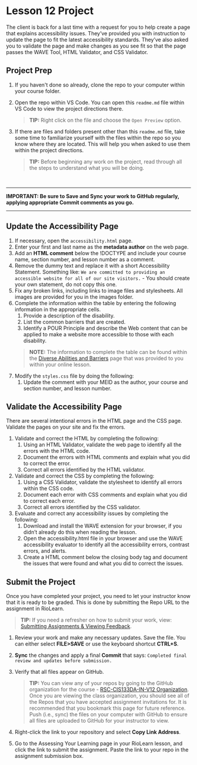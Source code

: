 # Lesson 12 Project
The client is back for a last time with a request for you to help create a page that explains accessibility issues. They’ve provided you with instruction to update the page to fit the latest accessibility standards. They’ve also asked you to validate the page and make changes as you see fit so that the page passes the WAVE Tool, HTML Validator, and CSS Validator.

## Project Prep
1. If you haven't done so already, clone the repo to your computer within your course folder.
2. Open the repo within VS Code. You can open this `readme.md` file within VS Code to view the project directions there. 

   > **TIP:** Right click on the file and choose the `Open Preview` option.
3. If there are files and folders present other than this `readme.md` file, take some time to familiarize yourself with the files within the repo so you know where they are located. This will help you when asked to use them within the project directions.

   > **TIP:** Before beginning any work on the project, read through all the steps to understand what you will be doing.

<br>

***
**IMPORTANT: Be sure to Save and Sync your work to GitHub regularly, applying appropriate Commit comments as you go.**
***


## Update the Accessibility Page

1. If necessary, open the `accessibility.html` page.
2. Enter your first and last name as the **metadata author** on the web page.
3. Add an **HTML comment** below the !DOCTYPE and include your course name, section number, and lesson number as a comment.
4. Remove the dummy text and replace it with a short Accessibility Statement. Something like: `We are committed to providing an accessible website for all of our site visitors.` - You should create your own statement, do not copy this one.
5. Fix any broken links, including links to image files and stylesheets. All images are provided for you in the images folder.
6. Complete the information within the table by entering the following information in the appropriate cells.
    1. Provide a description of the disability.
    2. List the common barriers that are created.
    3. Identify a POUR Principle and describe the Web content that can be applied to make a website more accessible to those with each disability. 
    > **NOTE:** The information to complete the table can be found within the [Diverse Abilities and Barriers](https://www.w3.org/WAI/people-use-web/abilities-barriers/) page that was provided to you within your online lesson.
7. Modify the `styles.css` file by doing the following:
    1. Update the comment with your MEID as the author, your course and section number, and lesson number.


## Validate the Accessibility Page
There are several intentional errors in the HTML page and the CSS page. Validate the pages on your site and fix the errors.

1. Validate and correct the HTML by completing the following:
    1. Using an HTML Validator, validate the web page to identify all the errors with the HTML code.
    2. Document the errors with HTML comments and explain what you did to correct the error.
    3. Correct all errors identified by the HTML validator.
2. Validate and correct the CSS by completing the following:
    1. Using a CSS Validator, validate the stylesheet to identify all errors within the CSS code.
    2. Document each error with CSS comments and explain what you did to correct each error.
    3. Correct all errors identified by the CSS validator.
3. Evaluate and correct any accessibility issues by completing the following:
    1. Download and install the WAVE extension for your browser, if you didn’t already do this when reading the lesson.
    2. Open the accessibility.html file in your browser and use the WAVE accessibility evaluator to identify all the accessibility errors, contrast errors, and alerts.
    3. Create a HTML comment below the closing body tag and document the issues that were found and what you did to correct the issues.

## Submit the Project
Once you have completed your project, you need to let your instructor know that it is ready to be graded. This is done by submitting the Repo URL to the assignment in RioLearn.

   > **TIP:** If you need a refresher on how to submit your work, view: [Submitting Assignments & Viewing Feedback](https://riosalado.coursearc.com/content/cis-public/git-github-and-vs-code/submitting-assignments-and-viewing-feedback).
1. Review your work and make any necessary updates. Save the file. You can either select **FILE>SAVE** or use the keyboard shortcut **CTRL+S**.
2. **Sync** the changes and apply a final **Commit** that says: `Completed final review and updates before submission.`
3. Verify that all files appear on GitHub.

   > **TIP:** You can view any of your repos by going to the GitHub organization for the course - [RSC-CIS133DA-IN-V12 Organization](https://github.com/rsc-cis133DA-in-v12). Once you are viewing the class organization, you should see all of the Repos that you have accepted assignment invitations for. It is recommended that you bookmark this page for future reference. Push (i.e., sync) the files on your computer with GitHub to ensure all files are uploaded to GitHub for your instructor to view.
4. Right-click the link to your repository and select **Copy Link Address**.
5. Go to the Assessing Your Learning page in your RioLearn lesson, and click the link to submit the assignment. Paste the link to your repo in the assignment submission box.
